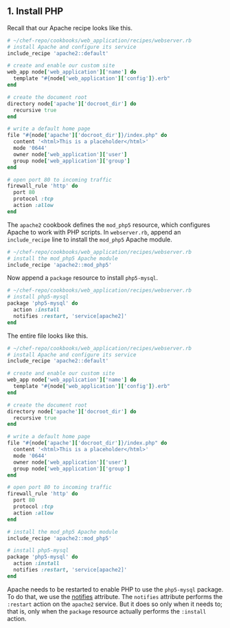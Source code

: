 ## 1. Install PHP

Recall that our Apache recipe looks like this.

```ruby
# ~/chef-repo/cookbooks/web_application/recipes/webserver.rb
# install Apache and configure its service
include_recipe 'apache2::default'

# create and enable our custom site
web_app node['web_application']['name'] do
  template "#{node['web_application']['config']}.erb"
end

# create the document root
directory node['apache']['docroot_dir'] do
  recursive true
end

# write a default home page
file "#{node['apache']['docroot_dir']}/index.php" do
  content '<html>This is a placeholder</html>'
  mode '0644'
  owner node['web_application']['user']
  group node['web_application']['group']
end

# open port 80 to incoming traffic
firewall_rule 'http' do
  port 80
  protocol :tcp
  action :allow
end
```

The `apache2` cookbook defines the `mod_php5` resource, which configures Apache to work with PHP scripts. In <code class="file-path">webserver.rb</code>, append an `include_recipe` line to install the `mod_php5` Apache module.

```ruby
# ~/chef-repo/cookbooks/web_application/recipes/webserver.rb
# install the mod_php5 Apache module
include_recipe 'apache2::mod_php5'
```

Now append a `package` resource to install `php5-mysql`.

```ruby
# ~/chef-repo/cookbooks/web_application/recipes/webserver.rb
# install php5-mysql
package 'php5-mysql' do
  action :install
  notifies :restart, 'service[apache2]'
end
```

The entire file looks like this.

```ruby
# ~/chef-repo/cookbooks/web_application/recipes/webserver.rb
# install Apache and configure its service
include_recipe 'apache2::default'

# create and enable our custom site
web_app node['web_application']['name'] do
  template "#{node['web_application']['config']}.erb"
end

# create the document root
directory node['apache']['docroot_dir'] do
  recursive true
end

# write a default home page
file "#{node['apache']['docroot_dir']}/index.php" do
  content '<html>This is a placeholder</html>'
  mode '0644'
  owner node['web_application']['user']
  group node['web_application']['group']
end

# open port 80 to incoming traffic
firewall_rule 'http' do
  port 80
  protocol :tcp
  action :allow
end

# install the mod_php5 Apache module
include_recipe 'apache2::mod_php5'

# install php5-mysql
package 'php5-mysql' do
  action :install
  notifies :restart, 'service[apache2]'
end
```

Apache needs to be restarted to enable PHP to use the `php5-mysql` package. To do that, we use the [notifies](https://docs.chef.io/resource_common.html#notifications) attribute. The `notifies` attribute performs the `:restart` action on the `apache2` service. But it does so only when it needs to; that is, only when the `package` resource actually performs the `:install` action.
